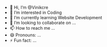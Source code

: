 - 👋 Hi, I’m @Vinikcre
- 👀 I’m interested in Coding
- 🌱 I’m currently learning Website Development
- 💞️ I’m looking to collaborate on ...
- 📫 How to reach me ...
- 😄 Pronouns: ...
- ⚡ Fun fact: ...

<!---
Vinikcre/Vinikcre is a ✨ special ✨ repository because its `README.md` (this file) appears on your GitHub profile.
You can click the Preview link to take a look at your changes.
--->
